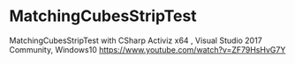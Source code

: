 # MatchingCubesStripTest
 MatchingCubesStripTest with CSharp Activiz x64 , Visual Studio 2017 Community, Windows10 
 https://www.youtube.com/watch?v=ZF79HsHvG7Y
